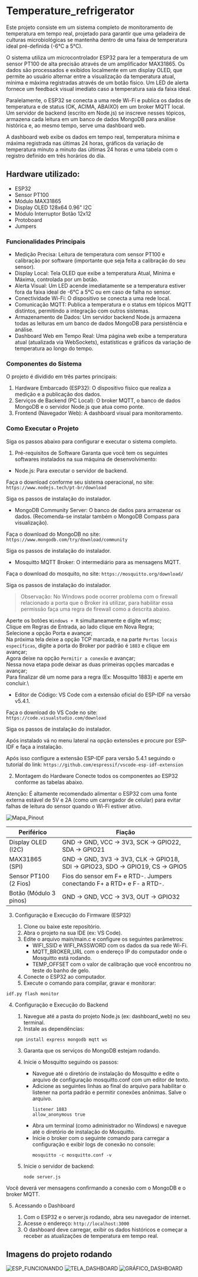 # Temperature_refrigerator
Este projeto consiste em um sistema completo de monitoramento de temperatura em tempo real, projetado para garantir que uma geladeira de culturas microbiológicas se mantenha dentro de uma faixa de temperatura ideal pré-definida (-6°C a 5°C).

O sistema utiliza um microcontrolador ESP32 para ler a temperatura de um sensor PT100 de alta precisão através de um amplificador MAX31865. Os dados são processados e exibidos localmente em um display OLED, que permite ao usuário alternar entre a visualização da temperatura atual, mínima e máxima registradas através de um botão físico. Um LED de alerta fornece um feedback visual imediato caso a temperatura saia da faixa ideal.

Paralelamente, o ESP32 se conecta a uma rede Wi-Fi e publica os dados de temperatura e de status (OK, ACIMA, ABAIXO) em um broker MQTT local. Um servidor de backend (escrito em Node.js) se inscreve nesses tópicos, armazena cada leitura em um banco de dados MongoDB para análise histórica e, ao mesmo tempo, serve uma dashboard web.

A dashboard web exibe os dados em tempo real, temperatura mínima e máxima registrada nas últimas 24 horas, gráficos da variação de temperatura minuto a minuto das últimas 24 horas e uma tabela com o registro definido em três horários do dia.

## Hardware utilizado:
- ESP32
- Sensor PT100
- Módulo MAX31865
- Display OLED 128x64 0.96" I2C 
- Módulo Interruptor Botão 12x12
- Protoboard
- Jumpers

### Funcionalidades Principais
- Medição Precisa: Leitura de temperatura com sensor PT100 e calibração por software (importante que seja feita a calibração do seu sensor).
- Display Local: Tela OLED que exibe a temperatura Atual, Mínima e Máxima, controlada por um botão.
- Alerta Visual: Um LED acende imediatamente se a temperatura estiver fora da faixa ideal de -6°C a 5°C ou em caso de falha no sensor.
- Conectividade Wi-Fi: O dispositivo se conecta a uma rede local.
- Comunicação MQTT: Publica a temperatura e o status em tópicos MQTT distintos, permitindo a integração com outros sistemas.
- Armazenamento de Dados: Um servidor backend Node.js armazena todas as leituras em um banco de dados MongoDB para persistência e análise.
- Dashboard Web em Tempo Real: Uma página web exibe a temperatura atual (atualizada via WebSockets), estatísticas e gráficos da variação de temperatura ao longo do tempo.

### Componentes do Sistema
O projeto é dividido em três partes principais:
1. Hardware Embarcado (ESP32): O dispositivo físico que realiza a medição e a publicação dos dados.
2. Serviços de Backend (PC Local): O broker MQTT, o banco de dados MongoDB e o servidor Node.js que atua como ponte.
3. Frontend (Navegador Web): A dashboard visual para monitoramento.

### Como Executar o Projeto

Siga os passos abaixo para configurar e executar o sistema completo.

1. Pré-requisitos de Software
Garanta que você tem os seguintes softwares instalados na sua máquina de desenvolvimento:
- Node.js: Para executar o servidor de backend.
  
Faça o download conforme seu sistema operacional, no site: `https://www.nodejs.tech/pt-br/download`

Siga os passos de instalação do instalador.

- MongoDB Community Server: O banco de dados para armazenar os dados. (Recomenda-se instalar também o MongoDB Compass para visualização).

Faça o download do MongoDB no site: `https://www.mongodb.com/try/download/community`

Siga os passos de instalação do instalador.

- Mosquitto MQTT Broker: O intermediário para as mensagens MQTT.

Faça o download do mosquito, no site: `https://mosquitto.org/download/`

Siga os passos de instalação do instalador.

> Observação: No Windows pode ocorrer problema com o firewall relacionado a porta que o Broker irá utilizar, para habilitar essa permissão faça uma regra de firewall como a descrita abaixo.

Aperte os botões `Windows + R` simultaneamente e digite wf.msc;\
Clique em Regras de Entrada, ao lado clique em Nova Regra;\
Selecione a opção Porta e avançar;\
Na próxima tela deixe a opção TCP marcada, e na parte `Portas locais específicas`, digite a porta do Broker por padrão é `1883` e clique em avançar;\
Agora deixe na opção `Permitir a conexão` e avançar;\
Nessa nova etapa pode deixar as duas primeiras opções marcadas e avançar;\
Para finalizar dê um nome para a regra (Ex: Mosquitto 1883) e aperte em concluir.\

- Editor de Código: VS Code com a extensão oficial do ESP-IDF na versão v5.4.1.

Faça o download do VS Code no site: `https://code.visualstudio.com/download`

Siga os passos de instalação do instalador.

Após instalado vá no menu lateral na opção extensões e procure por ESP-IDF e faça a instalação.

Após isso configure a extensão ESP-IDF para versão 5.4.1 seguindo o tutorial do link: `https://github.com/espressif/vscode-esp-idf-extension`

2. Montagem do Hardware
Conecte todos os componentes ao ESP32 conforme as tabelas abaixo.

Atenção: É altamente recomendado alimentar o ESP32 com uma fonte externa estável de 5V e 2A (como um carregador de celular) para evitar falhas de leitura do sensor quando o Wi-Fi estiver ativo.

![Mapa_Pinout](img/MAPA_PINOUT.svg)

| Periférico | Fiação | 
| -------- | ----- |
| Display OLED (I2C)| GND -> GND, VCC -> 3V3, SCK -> GPIO22, SDA -> GPIO21 |
| MAX31865 (SPI)|GND -> GND, 3V3 -> 3V3, CLK -> GPIO18, SDI -> GPIO23, SDO -> GPIO19, CS -> GPIO5|
| Sensor PT100 (2 Fios)| Fios do sensor em F+ e RTD-. Jumpers conectando F+ a RTD+ e F- a RTD-.|
| Botão (Módulo 3 pinos)| GND -> GND, VCC -> 3V3, OUT -> GPIO32|

3. Configuração e Execução do Firmware (ESP32)
   
    1.	Clone ou baixe este repositório.
    2.	Abra o projeto na sua IDE (ex: VS Code).
    3.	Edite o arquivo main/main.c e configure os seguintes parâmetros:
        - WIFI_SSID e WIFI_PASSWORD com os dados da sua rede Wi-Fi.
        - MQTT_BROKER_URL com o endereço IP do computador onde o Mosquitto está rodando.
        -	TEMP_OFFSET com o valor de calibração que você encontrou no teste do banho de gelo.
    4.	Conecte o ESP32 ao computador.
    5.	Execute o comando para compilar, gravar e monitorar:

```
idf.py flash monitor
```

4. Configuração e Execução do Backend
    1.	Navegue até a pasta do projeto Node.js (ex: dashboard_web) no seu terminal.
    2.	Instale as dependências:

    ```
    npm install express mongodb mqtt ws
    ```
    3.	Garanta que os serviços do MongoDB estejam rodando. 
    4.	Inicie o Mosquitto seguindo os passos:
   
        -	Navegue até o diretório de instalação do Mosquitto e edite o arquivo de configuração mosquitto.conf com um editor de texto.
        -	Adicione as seguintes linhas ao final do arquivo para habilitar o listener na porta padrão e permitir conexões anônimas. Salve o arquivo.
            ```
            listener 1883
            allow_anonymous true
            ```
        -	Abra um terminal (como administrador no Windows) e navegue até o diretório de instalação do Mosquitto.
        -	Inicie o broker com o seguinte comando para carregar a configuração e exibir logs de conexão no console:
            ```
            mosquitto -c mosquitto.conf -v
            ```

    6.	Inicie o servidor de backend:

        ```
      	node server.js
        ```

Você deverá ver mensagens confirmando a conexão com o MongoDB e o broker MQTT.

5. Acessando o Dashboard
   
    1.	Com o ESP32 e o server.js rodando, abra seu navegador de internet.
    2.	Acesse o endereço: `http://localhost:3000`
    3.	O dashboard deve carregar, exibir os dados históricos e começar a receber as atualizações de temperatura em tempo real.

## Imagens do projeto rodando

![ESP_FUNCIONANDO](img/ESP-FUNCIONANDO.jpg)
![TELA_DASHBOARD](img/dashboard_temperatura.jpg)
![GRÁFICO_DASHBOARD](img/dashboard_grafico.jpg)
